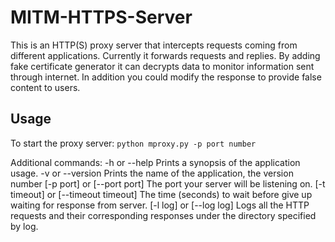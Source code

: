 # MITM-HTTPS-Server

This is an HTTP(S) proxy server that intercepts requests coming from different applications. Currently it forwards requests and replies. By adding fake certificate generator it can decrypts data to monitor information sent through internet. In addition you could modify the response to provide false content to users.


## Usage

To start the proxy server: `python mproxy.py -p port number` <br />

Additional commands:
-h or --help
Prints a synopsis of the application usage.
-v or --version
Prints the name of the application, the version number 
[-p port] or [--port port]
The port your server will be listening on.
[-t timeout] or [--timeout timeout]
The time (seconds) to wait before give up waiting for response from server.
[-l log] or [--log log]
Logs all the HTTP requests and their corresponding responses under the directory specified by
log.
